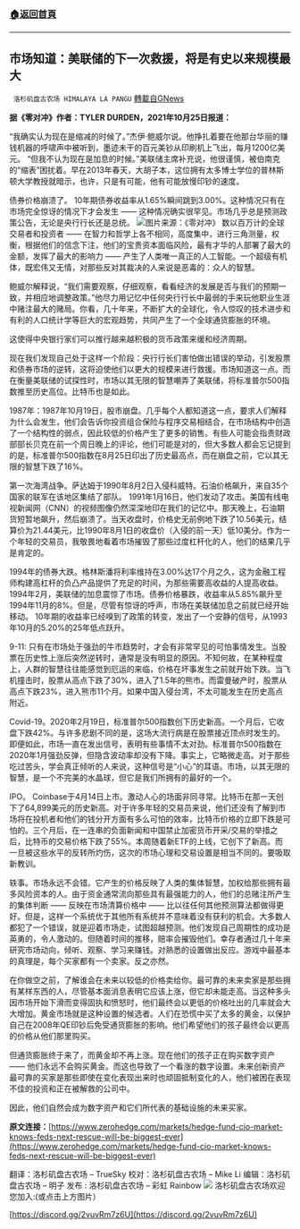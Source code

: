 ###  [:house:返回首頁](https://github.com/ourhimalayas/txt)
---


## 市场知道：美联储的下一次救援，将是有史以来规模最大
` 洛杉矶盘古农场 HIMALAYA LA PANGU` [轉載自GNews](https://gnews.org/zh-hans/1619758/)

**据《零对冲》作者：TYLER DURDEN，2021年10月25日报道：**

“我确实认为现在是缩减的时候了。”杰伊·鲍威尔说。他挣扎着要在他那台华丽的赚钱机器的呼啸声中被听到，墨迹未干的百元美钞从印刷机上飞出，每月1200亿美元。 “但我不认为现在是加息的时候。”美联储主席补充说，他很谨慎，被伯南克的“缩表”困扰着。早在2013年春天，大胡子本，这位拥有太多博士学位的普林斯顿大学教授就暗示，也许，只是有可能，他有可能放慢印钞的速度。

债券价格崩溃了。 10年期债券收益率从1.65%瞬间跳到3.00%。这种情况只有在市场完全惊讶的情况下才会发生 —— 这种情况确实很罕见。市场几乎总是预测政策公告，无论是央行行长还是总统。
![](https://assets.gnews.org/wp-content/uploads/2021/10/wzywl-5.jpg)图片来源：《零对冲》
数以百万计的全球交易者和投资者 —— 在智力和哲学上各不相同，高度集中，进行三角测量，权衡，根据他们的信念下注，他们的宝贵资本面临风险，最有才华的人部署了最大的金额，发挥了最大的影响力 —— 产生了人类唯一真正的人工智能。一个超级有机体，既宏伟又无情，对那些反对其裁决的人来说是恶毒的：众人的智慧。

鲍威尔解释说，“我们需要观察，仔细观察，看看经济的发展是否与我们的预期一致，并相应地调整政策。”他尽力用记忆中任何央行行长中最弱的手来玩他职业生涯中赌注最大的赌局。你看，几十年来，不断扩大的全球化，令人惊叹的技术进步和有利的人口统计学等巨大的宏观趋势，共同产生了一个全球通货膨胀的环境。

这使得中央银行家们可以推行越来越积极的货币政策来缓和经济周期。

现在我们发现自己处于这样一个阶段：央行行长们害怕做出错误的举动，引发股票和债券市场的逆转，这将迫使他们以更大的规模来进行救援。市场知道这一点。而在衡量美联储的试探性时，市场以其无限的智慧嘲弄了美联储，将标准普尔500指数推至历史高位。比特币也是如此。

1987年：1987年10月19日，股市崩盘。几乎每个人都知道这一点，要求人们解释为什么会发生，他们会告诉你投资组合保险与程序交易相结合，在市场结构中创造了一个结构性的弱点，因此较低的价格产生了更多的销售。有些人可能会指责财政部部长贝克在前一个周日晚上的评论，他们可能是对的，但大多数人都会忘记提到的是，标准普尔500指数在8月25日印出了历史最高点，而在崩盘之前，它以其无限的智慧下跌了16%。

第一次海湾战争。萨达姆于1990年8月2日入侵科威特。石油价格飙升，来自35个国家的联军在该地区集结了部队。 1991年1月16日，他们发动了攻击。美国有线电视新闻网（CNN）的视频图像仍然深深地印在我们的记忆中。那天晚上，石油期货短暂地飙升，然后崩溃了。当天收盘时，价格史无前例地下跌了10.56美元，结算价为21.44美元，比1990年8月1日的收盘价（入侵的前一天）低10美分。作为一个年轻的交易员，我敬畏地看着市场摧毁了那些过度杠杆化的人，他们的结果几乎是肯定的。

1994年的债券大跌。格林斯潘将利率维持在3.00%达17个月之久，这为金融工程师构建高杠杆的负凸产品提供了充足的时间，为那些需要高收益的人提高收益。 1994年2月，美联储的加息震惊了市场。债券价格暴跌，收益率从5.85%飙升至1994年11月的8%。但是，尽管有惊讶的呼声，市场在美联储加息之前就已经开始移动。 10年期的收益率已经嗅到了政策的转变，发出了一个安静的信号，从1993年10月的5.20%的25年低点跃升。

9-11: 只有在市场处于强劲的牛市趋势时，才会有非常罕见的可怕事情发生。当股票在历史性上涨后突然逆转时，通常是没有明显的原因。不知何故，在某种程度上，人群的智慧往往能感觉到厄运的来临，价格在坏事发生之前就开始下跌。当飞机撞击时，股票从高点下跌了30%，进入了1.5年的熊市。而雷曼破产时，股票从高点下跌23%，进入熊市11个月。如果中国入侵台湾，不太可能发生在历史高点附近。

Covid-19。2020年2月19日，标准普尔500指数创下历史新高。一个月后，它收盘下跌42%。与许多悲剧不同的是，这场大流行病是在股票接近顶点时发生的。即便如此，市场一直在发出信号，表明有些事情不太对劲。标准普尔500指数在2020年1月强劲反弹，但隐含波动率却没有下降。事实上，它略微走高。对于那些吃过苦头，学会真正倾听的人来说，这种信号是“小心”的耳语。市场，以其无限的智慧，是一个不完美的水晶球，但它是我们所拥有的最好的一个。

IPO。 Coinbase于4月14日上市。激动人心的场面非同寻常。比特币在那一天创下了64,899美元的历史新高。对于许多年轻的交易员来说，他们还没有了解到市场将在投机者和他们的钱分开方面有多么可怕的效率，比特币价格的立即下跌是可怕的。三个月后，在一连串的负面新闻和中国禁止加密货币开采/交易的举措之后，比特币的交易价格下跌了55%。本周随着新ETF的上线，它创下了新高。而一旦被这些水平的反转所灼伤，这次的市场心理和交易设置是相当不同的。要吸取新教训。

轶事。市场永远不会错。它产生的价格反映了人类的集体智慧，加权给那些拥有最多风险资本的人。由于资金通常流向那些具有最强能力的人，他们的总赌注所产生的集体判断 —— 反映在市场清算价格中 —— 比以往任何其他预测算法都做得更好。但是，这样一个系统优于其他所有系统并不意味着没有获利的机会。大多数人都犯了一个错误，就是迎着市场走，试图超越预测。他们发现自己周期性的成功是英勇的，令人激动的。但随着时间的推移，赔率会摧毁他们。幸存者通过几十年来研究市场动向，倾听、观察、学习来赚钱。对熟悉的设置做出反应。游戏中最基本的真理是，每个买家都有一个卖家。反之亦然。

在你做空之前，了解谁会在未来以较低的价格卖给你。最可靠的未来卖家是那些拥有某样东西的人，尽管基本面消息表明它应该上涨，但它却未能走高。当这种多头因市场开始下滑而变得固执和愤怒时，他们最终会以更低的价格吐出的几率就会大大增加。黄金市场就是这种设置的候选者。人们在恐慌中买了太多的黄金，以保护自己在2008年QE印钞后免受通货膨胀的影响。他们希望他们的孩子最终会以更高的价格从他们那里购买。

但通货膨胀终于来了，而黄金却不再上涨。现在他们的孩子正在购买数字资产 —— 他们永远不会购买黄金。而这也导致了一个看涨的数字设置。未来创新资产最可靠的买家是那些即使在变化表现出来时也顽固抵制变化的人，他们被困在表现不佳的投资和正在被解救的公司中。

因此，他们自然会成为数字资产和它们所代表的基础设施的未来买家。

**原文连接：**[https://www.zerohedge.com/markets/hedge-fund-cio-market-knows-feds-next-rescue-will-be-biggest-ever](https://www.zerohedge.com/markets/hedge-fund-cio-market-knows-feds-next-rescue-will-be-biggest-ever)

翻译：洛杉矶盘古农场 – TrueSky
校对：洛杉矶盘古农场 – Mike Li
编辑：洛杉矶盘古农场 – 明子
发布 : 洛杉矶盘古农场 – 彩虹 Rainbow
![](https://assets.gnews.org/wp-content/uploads/2021/03/WhatsApp-Image-2021-06-26-at-22.05.30.jpeg)
洛杉矶盘古农场欢迎您加入:(或点击上方图片）

[https://discord.gg/2vuvRm7z6U](https://discord.gg/2vuvRm7z6U)
